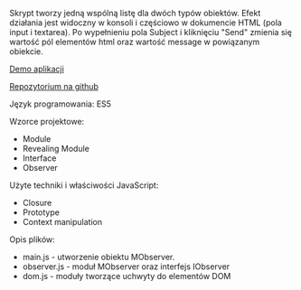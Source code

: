 Skrypt tworzy jedną wspólną listę dla dwóch typów obiektów.
Efekt działania jest widoczny w konsoli i częściowo w dokumencie HTML (pola input i textarea).
Po wypełnieniu pola Subject i kliknięciu "Send" zmienia się wartość pól elementów html
oraz wartość message w powiązanym obiekcie.
 
[Demo aplikacji](http://eternes.pl/demo/observer/)

[Repozytorium na github](https://github.com/RobertERS/observer_pattern)

Język programowania: ES5

Wzorce projektowe:
- Module
- Revealing Module
- Interface
- Observer

Użyte techniki i właściwości JavaScript:
- Closure
- Prototype
- Context manipulation

Opis plików:
   - main.js - utworzenie obiektu MObserver.
   - observer.js - moduł MObserver oraz interfejs IObserver
   - dom.js - moduły tworzące uchwyty do elementów DOM
